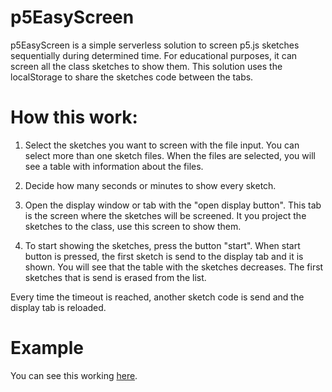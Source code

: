 # p5EasyScreen

p5EasyScreen is a simple serverless solution to screen p5.js sketches sequentially during determined time. For educational purposes, it can screen all the class sketches to show them. This solution uses the localStorage to share the sketches code between the tabs.

# How this work:

1. Select the sketches you want to screen with the file input. You can select more than one sketch files. When the files are selected, you will see a table with information about the files.

2. Decide how many seconds or minutes to show every sketch.

3. Open the display window or tab with the "open display button".
This tab is the screen where the sketches will be screened. It you project the sketches to the class, use this screen to show them.

4. To start showing the sketches, press the button "start".
When start button is pressed, the first sketch is send to the display tab and it is shown. You will see that the table with the sketches decreases. The first sketches that is send is erased from the list.

Every time the timeout is reached, another sketch code is send and the display tab is reloaded.

# Example

You can see this working [here](https://isaacmg.gitlab.io).
